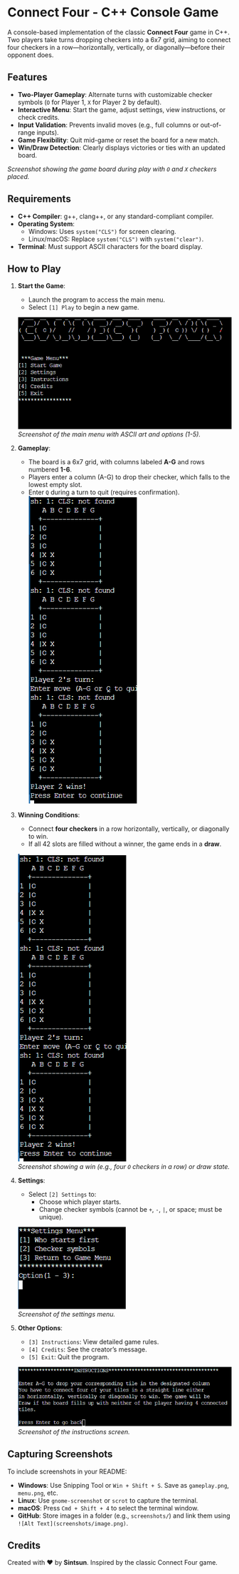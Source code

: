 # Connect Four - C++ Console Game

A console-based implementation of the classic **Connect Four** game in C++. Two players take turns dropping checkers into a 6x7 grid, aiming to connect four checkers in a row—horizontally, vertically, or diagonally—before their opponent does.



## Features

- **Two-Player Gameplay**: Alternate turns with customizable checker symbols (`O` for Player 1, `X` for Player 2 by default).
- **Interactive Menu**: Start the game, adjust settings, view instructions, or check credits.
- **Input Validation**: Prevents invalid moves (e.g., full columns or out-of-range inputs).
- **Game Flexibility**: Quit mid-game or reset the board for a new match.
- **Win/Draw Detection**: Clearly displays victories or ties with an updated board.


*Screenshot showing the game board during play with `O` and `X` checkers placed.*

## Requirements

- **C++ Compiler**: g++, clang++, or any standard-compliant compiler.
- **Operating System**:
  - Windows: Uses `system("CLS")` for screen clearing.
  - Linux/macOS: Replace `system("CLS")` with `system("clear")`.
- **Terminal**: Must support ASCII characters for the board display.

## How to Play

1. **Start the Game**:
   - Launch the program to access the main menu.
   - Select `[1] Play` to begin a new game.

   ![Main Menu](images/mainmenu.png)  
   *Screenshot of the main menu with ASCII art and options (1-5).*

2. **Gameplay**:
   - The board is a 6x7 grid, with columns labeled **A-G** and rows numbered **1-6**.
   - Players enter a column (A-G) to drop their checker, which falls to the lowest empty slot.
   - Enter `Q` during a turn to quit (requires confirmation).
   ![Gameplay Board](images/game.png)  
3. **Winning Conditions**:
   - Connect **four checkers** in a row horizontally, vertically, or diagonally to win.
   - If all 42 slots are filled without a winner, the game ends in a **draw**.

   ![Win or Draw](images/game.png)  
   *Screenshot showing a win (e.g., four `O` checkers in a row) or draw state.*

4. **Settings**:
   - Select `[2] Settings` to:
     - Choose which player starts.
     - Change checker symbols (cannot be `+`, `-`, `|`, or space; must be unique).
   
   ![Settings Menu](images/settings.png)  
   *Screenshot of the settings menu.*

5. **Other Options**:
   - `[3] Instructions`: View detailed game rules.
   - `[4] Credits`: See the creator’s message.
   - `[5] Exit`: Quit the program.

   ![Instructions](images/instructions.png)  
   *Screenshot of the instructions screen.*

## Capturing Screenshots

To include screenshots in your README:

- **Windows**: Use Snipping Tool or `Win + Shift + S`. Save as `gameplay.png`, `menu.png`, etc.
- **Linux**: Use `gnome-screenshot` or `scrot` to capture the terminal.
- **macOS**: Press `Cmd + Shift + 4` to select the terminal window.
- **GitHub**: Store images in a folder (e.g., `screenshots/`) and link them using `![Alt Text](screenshots/image.png)`.

## Credits

Created with ❤️ by **Sintsun**. Inspired by the classic Connect Four game.

